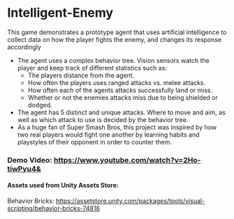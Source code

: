 # Intelligent-Enemy

This game demonstrates a prototype agent that uses artificial intelligence to collect data on how the player fights the enemy, and changes its response accordingly

- The agent uses a complex behavior tree. Vision sensors watch the player and keep track of different statistics such as:
  - The players distance from the agent.
  - How often the players uses ranged attacks vs. melee attacks.
  - How often each of the agents attacks successfully land or miss.
  - Whether or not the enemies attacks miss due to being shielded or dodged.
- The agent has 5 distinct and unique attacks. Where to move and aim, as well as which attack to use is decided by the behavior tree.
- As a huge fan of Super Smash Bros, this project was inspired by how two real players would fight one another by learning habits and playstyles of their opponent in order to counter them.

### Demo Video: https://www.youtube.com/watch?v=2Ho-tiwPyu4&

#### Assets used from Unity Assets Store:

Behavior Bricks: https://assetstore.unity.com/packages/tools/visual-scripting/behavior-bricks-74816
